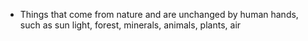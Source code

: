 - Things that come from nature and are unchanged by human hands, such as sun light, forest, minerals, animals, plants, air